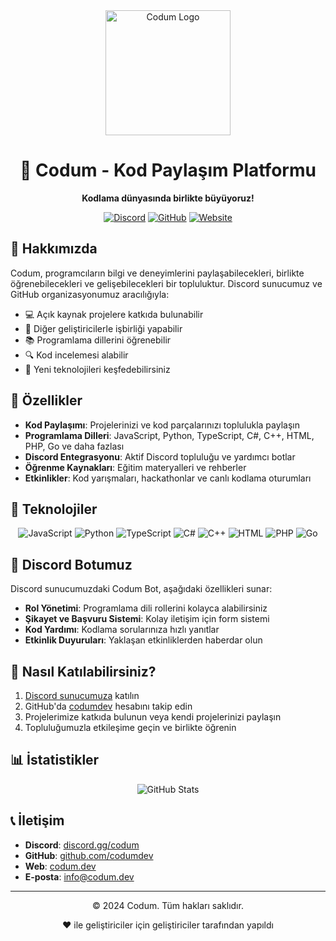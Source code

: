 <div align="center">
  <img src="https://i.imgur.com/YourLogo.png" alt="Codum Logo" width="200"/>
  <h1>🚀 Codum - Kod Paylaşım Platformu</h1>
  <p><strong>Kodlama dünyasında birlikte büyüyoruz!</strong></p>
  
  [![Discord](https://img.shields.io/discord/1350534369126776893?color=5865F2&logo=discord&logoColor=white&label=Discord)](https://discord.gg/codum)
  [![GitHub](https://img.shields.io/github/followers/codumdev?style=social)](https://github.com/codumdev)
  [![Website](https://img.shields.io/badge/website-codum.dev-blue)](https://codum.dev)
</div>

## 📌 Hakkımızda

Codum, programcıların bilgi ve deneyimlerini paylaşabilecekleri, birlikte öğrenebilecekleri ve gelişebilecekleri bir topluluktur. Discord sunucumuz ve GitHub organizasyonumuz aracılığıyla:

- 💻 Açık kaynak projelere katkıda bulunabilir
- 🤝 Diğer geliştiricilerle işbirliği yapabilir
- 📚 Programlama dillerini öğrenebilir
- 🔍 Kod incelemesi alabilir
- 🎯 Yeni teknolojileri keşfedebilirsiniz

## 🌟 Özellikler

- **Kod Paylaşımı**: Projelerinizi ve kod parçalarınızı toplulukla paylaşın
- **Programlama Dilleri**: JavaScript, Python, TypeScript, C#, C++, HTML, PHP, Go ve daha fazlası
- **Discord Entegrasyonu**: Aktif Discord topluluğu ve yardımcı botlar
- **Öğrenme Kaynakları**: Eğitim materyalleri ve rehberler
- **Etkinlikler**: Kod yarışmaları, hackathonlar ve canlı kodlama oturumları

## 🔧 Teknolojiler

<div align="center">
  <img src="https://img.shields.io/badge/JavaScript-F7DF1E?style=for-the-badge&logo=javascript&logoColor=black" alt="JavaScript"/>
  <img src="https://img.shields.io/badge/Python-3776AB?style=for-the-badge&logo=python&logoColor=white" alt="Python"/>
  <img src="https://img.shields.io/badge/TypeScript-3178C6?style=for-the-badge&logo=typescript&logoColor=white" alt="TypeScript"/>
  <img src="https://img.shields.io/badge/C%23-512BD4?style=for-the-badge&logo=c-sharp&logoColor=white" alt="C#"/>
  <img src="https://img.shields.io/badge/C++-00599C?style=for-the-badge&logo=c%2B%2B&logoColor=white" alt="C++"/>
  <img src="https://img.shields.io/badge/HTML-E34F26?style=for-the-badge&logo=html5&logoColor=white" alt="HTML"/>
  <img src="https://img.shields.io/badge/PHP-777BB4?style=for-the-badge&logo=php&logoColor=white" alt="PHP"/>
  <img src="https://img.shields.io/badge/Go-00ADD8?style=for-the-badge&logo=go&logoColor=white" alt="Go"/>
</div>

## 🤖 Discord Botumuz

Discord sunucumuzdaki Codum Bot, aşağıdaki özellikleri sunar:

- **Rol Yönetimi**: Programlama dili rollerini kolayca alabilirsiniz
- **Şikayet ve Başvuru Sistemi**: Kolay iletişim için form sistemi
- **Kod Yardımı**: Kodlama sorularınıza hızlı yanıtlar
- **Etkinlik Duyuruları**: Yaklaşan etkinliklerden haberdar olun

## 🚀 Nasıl Katılabilirsiniz?

1. [Discord sunucumuza](https://discord.gg/codum) katılın
2. GitHub'da [codumdev](https://github.com/codumdev) hesabını takip edin
3. Projelerimize katkıda bulunun veya kendi projelerinizi paylaşın
4. Topluluğumuzla etkileşime geçin ve birlikte öğrenin

## 📊 İstatistikler

<div align="center">
  <img src="https://github-readme-stats.vercel.app/api?username=codumdev&show_icons=true&theme=radical" alt="GitHub Stats"/>
</div>

## 📞 İletişim

- **Discord**: [discord.gg/codum](https://discord.gg/codum)
- **GitHub**: [github.com/codumdev](https://github.com/codumdev)
- **Web**: [codum.dev](https://codum.dev)
- **E-posta**: info@codum.dev

---

<div align="center">
  <p>© 2024 Codum. Tüm hakları saklıdır.</p>
  <p>❤️ ile geliştiriciler için geliştiriciler tarafından yapıldı</p>
</div>
